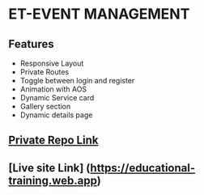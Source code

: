 # ET-EVENT MANAGEMENT

## Features

- Responsive Layout
- Private Routes
- Toggle between login and register
- Animation with AOS 
- Dynamic Service card
- Gallery section
- Dynamic details page

## [ Private Repo Link](https://github.com/programming-hero-web-course-4/b8a9-event-management-arifkhan230)

## [Live site Link] (https://educational-training.web.app)